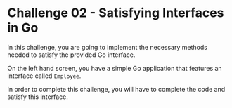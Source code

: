 # Challenge 02 - Satisfying Interfaces in Go
In this challenge, you are going to implement the necessary methods needed to satisfy the provided Go interface.

On the left hand screen, you have a simple Go application that features an interface called `Employee`.

In order to complete this challenge, you will have to complete the code and satisfy this interface.